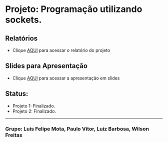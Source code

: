 # Projeto: Programação utilizando sockets.


## Relatórios
- Clique [AQUI](https://docs.google.com/document/d/1z2wJ6Upt8mXs8obN7JQXKzygnIXKEOsTbVdQIQTDtj8/edit) para acessar o relatório do projeto

## Slides para Apresentação
- Clique [AQUI](https://www.canva.com/design/DAFQA3Fc8H4/bbuTKf6FC4aISg6oGxbT0A/edit?utm_content=DAFQA3Fc8H4&utm_campaign=designshare&utm_medium=link2&utm_source=sharebutton) para acessar a apresentação em slides

## Status:
* Projeto 1: Finalizado. 
* Projeto 2: Finalizado.

-----

### Grupo: Luis Felipe Mota, Paulo Vitor, Luiz Barbosa, Wilson Freitas
